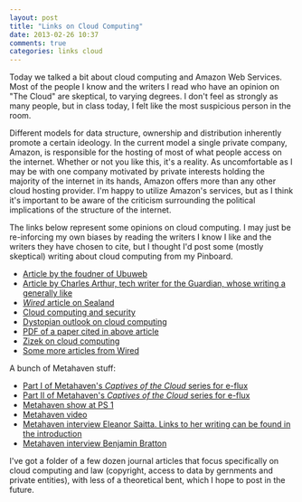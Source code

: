```yaml
---
layout: post
title: "Links on Cloud Computing"
date: 2013-02-26 10:37
comments: true
categories: links cloud
---
```

Today we talked a bit about cloud computing and Amazon Web Services. Most of the people I know and the writers I read who have an opinion on "The Cloud" are skeptical, to varying degrees. I don't feel as strongly as many people, but in class today, I felt like the most suspicious person in the room.

Different models for data structure, ownership and distribution inherently promote a certain ideology. In the current model a single private company, Amazon, is responsible for the hosting of most of what people access on the internet. Whether or not you like this, it's a reality. As uncomfortable as I may be with one company motivated by private interests holding the majority of the internet in its hands, Amazon offers more than any other cloud hosting provider. I'm happy to utilize Amazon's services, but as I think it's important to be aware of the criticism surrounding the political implications of the structure of the internet.

The links below represent some opinions on cloud computing. I may just be re-inforcing my own biases by reading the writers I know I like and the writers they have chosen to cite, but I thought I'd post some (mostly skeptical) writing about cloud computing from my Pinboard.

+ [Article by the foudner of Ubuweb](http://www.poetryfoundation.org/harriet/2012/04/why-i-dont-trust-the-cloud/)
+ [Article by Charles Arthur, tech writer for the Guardian, whose writing a generally like](http://www.guardian.co.uk/media-network/2012/jun/11/clear-thinking-cloud)
+ [<i>Wired</i> article on Sealand](http://www.wired.com/wired/archive/8.07/haven.html)
+ [Cloud computing and security](http://www.nextgov.com/cloud-computing/2012/10/op-ed-encryption-not-restriction-key-safe-cloud-computing/58608/)
+ [Dystopian outlook on cloud computing](http://bollier.org/blog/cloud-computing-enclosure)
+ [PDF of a paper cited in above article](http://brie.berkeley.edu/publications/WP_197%20update%206.13.11.pdf)
+ [Zizek on cloud computing](http://www.insidehighered.com/views/2011/05/02/slavoj_zizek_essay_on_cloud_computing_and_privacy)
+ [Some more articles from Wired](http://www.wired.com/wiredenterprise/category/secret-servers-2/)

A bunch of Metahaven stuff:

+ [Part I of Metahaven's <i>Captives of the Cloud</i> series for e-flux](http://www.e-flux.com/journal/captives-of-the-cloud-part-i/)
+ [Part II of Metahaven's <i>Captives of the Cloud</i> series for e-flux](http://www.e-flux.com/journal/captives-of-the-cloud-part-ii/)
+ [Metahaven show at PS 1](http://www.momaps1.org/exhibitions/view/368)
+ [Metahaven video](http://nulpunt.nu/)
+ [Metahaven interview Eleanor Saitta. Links to her writing can be found in the introduction](http://mthvn.tumblr.com/post/38457685064/decentralizationdesignandthecloud)
+ [Metahaven interview Benjamin Bratton](http://mthvn.tumblr.com/post/38098461078/thecloudthestateandthestack)

I've got a folder of a few dozen journal articles that focus specifically on cloud computing and law (copyright, access to data by gernments and private entities), with less of a theoretical bent, which I hope to post in the future.

